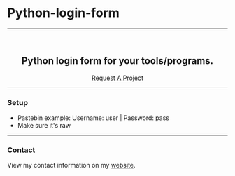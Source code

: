 # Python-login-form

---------------------------------------
  
<br/>
<div align="center">
  
  <h2 align="center">Python login form for your tools/programs.</h3>

  <p align="center">
    <a href="https://ixdoge.com/request/">Request A Project</a>
  </p>
</div>
  
---------------------------------------

### Setup
* Pastebin example: Username: user | Password: pass
* Make sure it's raw

---------------------------------------

### Contact
View my contact information on my [website](https://ixdoge.com/).
